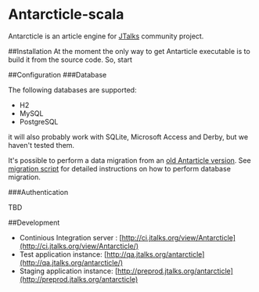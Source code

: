 Antarcticle-scala
=================

Antarcticle is an article engine for [JTalks](http://jtalks.org/) community project.

##Installation
At the moment the only way to get Antarticle executable is to build it from the source code. So, start

##Configuration
###Database

The following databases are supported:

* H2
* MySQL
* PostgreSQL

it will also probably work with SQLite, Microsoft Access and Derby, but we haven't tested them.

It's possible to perform a data migration from an [old Antarticle version](https://github.com/jtalks-org/antarcticle). See [migration script](https://github.com/jtalks-org/antarcticle-scala/blob/master/databaseMigration.sql) for detailed instructions on how to perform database migration.

###Authentication

TBD

##Development

- Continious Integration server : [http://ci.jtalks.org/view/Antarcticle](http://ci.jtalks.org/view/Antarcticle/)  
- Test application instance: [http://qa.jtalks.org/antarcticle](http://qa.jtalks.org/antarcticle/)
- Staging application instance: [http://preprod.jtalks.org/antarcticle](http://preprod.jtalks.org/antarcticle)
